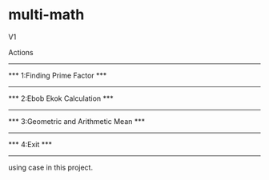 # multi-math
V1


Actions
***************************************
*** 1:Finding Prime Factor          ***
***                                 ***
*** 2:Ebob Ekok Calculation         ***
***                                 ***
*** 3:Geometric and Arithmetic Mean ***
***                                 *** 
*** 4:Exit                          ***
***************************************
using case in this project.
